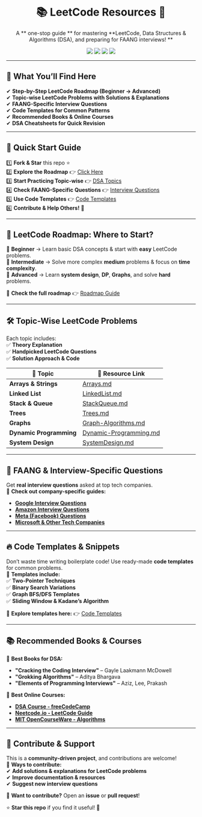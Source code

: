 <h1 align="center">📚 LeetCode Resources 🚀</h1>

<p align="center">
A ** one-stop guide ** for mastering **LeetCode, Data Structures & Algorithms (DSA), and preparing for FAANG interviews! **  
</p>

<p align="center">
  <img src="https://img.shields.io/github/stars/BhoomikaMehra23/LeetCode-Resources?style=social" />
  <img src="https://img.shields.io/github/forks/BhoomikaMehra23/LeetCode-Resources?style=social" />
  <img src="https://img.shields.io/github/issues/BhoomikaMehra23/LeetCode-Resources?color=yellow" />
  <img src="https://img.shields.io/github/contributors/BhoomikaMehra23/LeetCode-Resources?color=blue" />
</p>

---

## 📌 **What You’ll Find Here**
✔ **Step-by-Step LeetCode Roadmap (Beginner → Advanced)**  
✔ **Topic-wise LeetCode Problems with Solutions & Explanations**  
✔ **FAANG-Specific Interview Questions**  
✔ **Code Templates for Common Patterns**  
✔ **Recommended Books & Online Courses**  
✔ **DSA Cheatsheets for Quick Revision**  

---

## 🚀 **Quick Start Guide**
1️⃣ **Fork & Star** this repo ⭐  
2️⃣ **Explore the Roadmap** 👉 [Click Here](./Roadmap/README.md)  
3️⃣ **Start Practicing Topic-wise** 👉 [DSA Topics](./DSA-Topics/README.md)  
4️⃣ **Check FAANG-Specific Questions** 👉 [Interview Questions](./Interview-Questions/README.md)  
5️⃣ **Use Code Templates** 👉 [Code Templates](./Code-Templates/README.md)  
6️⃣ **Contribute & Help Others!** 🤝  

---

## 📖 **LeetCode Roadmap: Where to Start?**
📍 **Beginner** → Learn basic DSA concepts & start with **easy** LeetCode problems.  
📍 **Intermediate** → Solve more complex **medium** problems & focus on **time complexity**.  
📍 **Advanced** → Learn **system design**, **DP**, **Graphs**, and solve **hard** problems.  

📌 **Check the full roadmap** 👉 [Roadmap Guide](./Roadmap/README.md)  

---

## 🛠 **Topic-Wise LeetCode Problems**
Each topic includes:  
✅ **Theory Explanation**  
✅ **Handpicked LeetCode Questions**  
✅ **Solution Approach & Code**  

| 📂 **Topic**          | 🔗 **Resource Link** |
|----------------------|---------------------|
| **Arrays & Strings** | [Arrays.md](./DSA-Topics/Arrays.md) |
| **Linked List**      | [LinkedList.md](./DSA-Topics/LinkedLists.md) |
| **Stack & Queue**    | [StackQueue.md](./DSA-Topics/Stacks-Queues.md) |
| **Trees**            | [Trees.md](./DSA-Topics/Trees.md) |
| **Graphs**          | [Graph-Algorithms.md](./DSA-Topics/Graph-Algorithms.md) |
| **Dynamic Programming** | [Dynamic-Programming.md](./DSA-Topics/Dynamic-Programming.md) |
| **System Design**    | [SystemDesign.md](./Interview-Questions/System-Design.md) |

---

## 🎯 **FAANG & Interview-Specific Questions**
Get **real interview questions** asked at top tech companies.  
📌 **Check out company-specific guides:**  
- **[Google Interview Questions](./Interview-Questions/Google-Interview.md)**  
- **[Amazon Interview Questions](./Interview-Questions/Amazon-Interview.md)**  
- **[Meta (Facebook) Questions](./Interview-Questions/Meta-Interview.md)**  
- **[Microsoft & Other Tech Companies](./Interview-Questions/Microsoft-Interview.md)**  

---

## 🔥 **Code Templates & Snippets**
Don’t waste time writing boilerplate code! Use ready-made **code templates** for common problems.  
📌 **Templates include:**  
✅ **Two-Pointer Techniques**  
✅ **Binary Search Variations**  
✅ **Graph BFS/DFS Templates**  
✅ **Sliding Window & Kadane’s Algorithm**  

📌 **Explore templates here:** 👉 [Code Templates](./Code-Templates/)  

---

## 📚 **Recommended Books & Courses**
📌 **Best Books for DSA:**  
- **"Cracking the Coding Interview"** – Gayle Laakmann McDowell  
- **"Grokking Algorithms"** – Aditya Bhargava  
- **"Elements of Programming Interviews"** – Aziz, Lee, Prakash  

📌 **Best Online Courses:**  
- **[DSA Course - freeCodeCamp](https://www.freecodecamp.org/)**  
- **[Neetcode.io - LeetCode Guide](https://neetcode.io/)**  
- **[MIT OpenCourseWare - Algorithms](https://ocw.mit.edu/courses/electrical-engineering-and-computer-science/6-006-introduction-to-algorithms-fall-2011/)**  

---

## 🤝 **Contribute & Support**
This is a **community-driven project**, and contributions are welcome!  
📌 **Ways to contribute:**  
✔ **Add solutions & explanations for LeetCode problems**  
✔ **Improve documentation & resources**  
✔ **Suggest new interview questions**  

📩 **Want to contribute?** Open an **issue** or **pull request**!  

⭐ **Star this repo** if you find it useful! 🚀  

